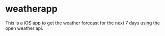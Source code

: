 # weatherapp
This is a iOS app to get the weather forecast for the next 7 days using the open weather api.
